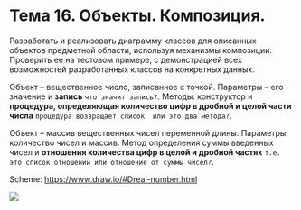# Тема 16. Объекты. Композиция.

Разработать и реализовать диаграмму классов для описанных объектов предметной области, используя механизмы композиции. Проверить ее на тестовом примере, с демонстрацией всех возможностей разработанных классов на конкретных данных. 

Объект – вещественное число, записанное с точкой. Параметры – его значение и **запись** `что значит запись?`. Методы: конструктор и **процедура, определяющая количество цифр в дробной и целой части числа** `процедура возвращает список  или это два метода?`. 

Объект – массив вещественных чисел переменной длины. Параметры: количество чисел и массив. Метод определения суммы введенных чисел и **отношения количества цифр в целой и дробной частях** `т.е. это список отношений или отношение от суммы чисел?`. 

Scheme: https://www.draw.io/#Dreal-number.html

![](http://dl2.joxi.net/drive/2016/04/11/0005/0189/340157/57/bbc0634ccd.jpg)
